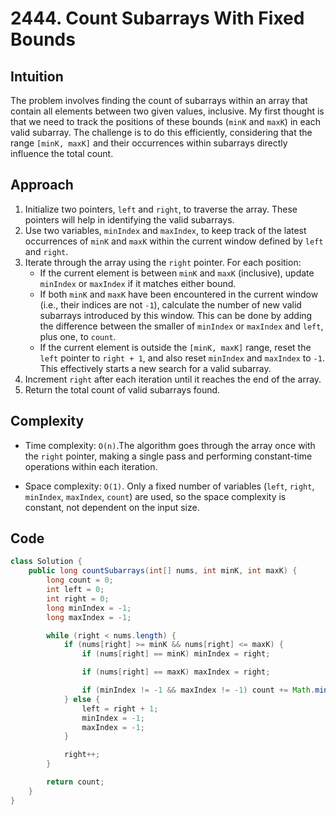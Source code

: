 # 2444. Count Subarrays With Fixed Bounds

## Intuition

The problem involves finding the count of subarrays within an array that contain all elements between two given values, inclusive. My first thought is that we need to track the positions of these bounds (`minK` and `maxK`) in each valid subarray. The challenge is to do this efficiently, considering that the range `[minK, maxK]` and their occurrences within subarrays directly influence the total count.

## Approach

1. Initialize two pointers, `left` and `right`, to traverse the array. These pointers will help in identifying the valid subarrays.
2. Use two variables, `minIndex` and `maxIndex`, to keep track of the latest occurrences of `minK` and `maxK` within the current window defined by `left` and `right`.
3. Iterate through the array using the `right` pointer. For each position:
   - If the current element is between `minK` and `maxK` (inclusive), update `minIndex` or `maxIndex` if it matches either bound.
   - If both `minK` and `maxK` have been encountered in the current window (i.e., their indices are not `-1`), calculate the number of new valid subarrays introduced by this window. This can be done by adding the difference between the smaller of `minIndex` or `maxIndex` and `left`, plus one, to `count`.
   - If the current element is outside the `[minK, maxK]` range, reset the `left` pointer to `right + 1`, and also reset `minIndex` and `maxIndex` to `-1`. This effectively starts a new search for a valid subarray.
4. Increment `right` after each iteration until it reaches the end of the array.
5. Return the total count of valid subarrays found.

## Complexity

- Time complexity: `O(n)`.The algorithm goes through the array once with the `right` pointer, making a single pass and performing constant-time operations within each iteration.

- Space complexity: `O(1)`. Only a fixed number of variables (`left`, `right`, `minIndex`, `maxIndex`, `count`) are used, so the space complexity is constant, not dependent on the input size.

## Code

```java
class Solution {
    public long countSubarrays(int[] nums, int minK, int maxK) {
        long count = 0;
        int left = 0;
        int right = 0;
        long minIndex = -1;
        long maxIndex = -1;

        while (right < nums.length) {
            if (nums[right] >= minK && nums[right] <= maxK) {
                if (nums[right] == minK) minIndex = right;

                if (nums[right] == maxK) maxIndex = right;

                if (minIndex != -1 && maxIndex != -1) count += Math.min(minIndex, maxIndex) - left + 1;
            } else {
                left = right + 1;
                minIndex = -1;
                maxIndex = -1;
            }

            right++;
        }

        return count;
    }
}
```
